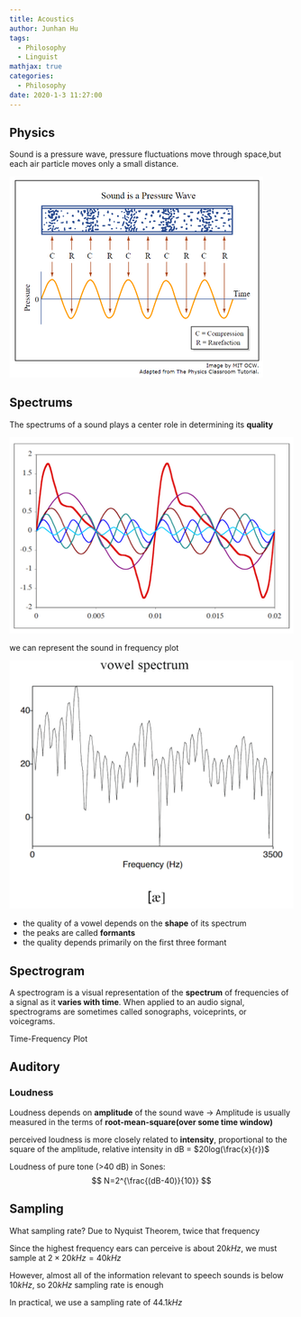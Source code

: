 ```yaml
---
title: Acoustics
author: Junhan Hu
tags:
  - Philosophy
  - Linguist
mathjax: true
categories:
  - Philosophy
date: 2020-1-3 11:27:00
---
```


## Physics

Sound is a pressure wave, pressure fluctuations move through space,but each air particle moves only a small distance.

<img src="https://raw.githubusercontent.com/hujunhan/cloudimage/master/img/ling-soundwaves.png" style="zoom:50%;" />

## Spectrums

The spectrums of a sound plays a center role in determining its **quality**

<img src="https://raw.githubusercontent.com/hujunhan/cloudimage/master/img/ling-spectrums.png" style="zoom:50%;" />

<!-- more -->

we can represent the sound in frequency plot

<img src="https://raw.githubusercontent.com/hujunhan/cloudimage/master/img/ling-ai-spectrums.png" style="zoom:50%;" />

* the quality of a vowel depends on the **shape** of its spectrum
* the peaks are called **formants**
* the quality depends primarily on the first three formant

## Spectrogram

A spectrogram is a visual representation of the **spectrum** of frequencies of a signal as it **varies with time**. When applied to an audio signal, spectrograms are sometimes called sonographs, voiceprints, or voicegrams. 

Time-Frequency Plot

## Auditory

### Loudness

Loudness depends on **amplitude** of the sound wave $\to$ Amplitude is usually measured in the terms of **root-mean-square(over some time window)** 

perceived loudness is more closely related to **intensity**, proportional to the square of the amplitude, relative intensity  in dB = $20log(\frac{x}{r})$

Loudness of pure tone (>40 dB) in Sones: 
$$
N=2^{\frac{(dB-40)}{10}}
$$

## Sampling

What sampling rate? Due to Nyquist Theorem, twice that frequency

Since the highest frequency ears can perceive is about $20kHz$, we must sample at $2\times20kHz=40kHz$

However, almost all of the information relevant to speech sounds is below $10kHz$, so $20kHz$ sampling rate is enough

In practical, we use a sampling rate of $44.1kHz$